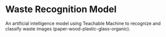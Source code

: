 # Waste Recognition Model
An artificial intelligence model using Teachable Machine to recognize and classify waste images (paper-wood-plastic-glass-organic).


